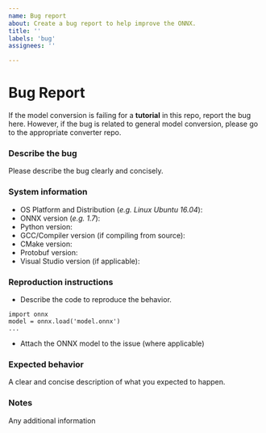 ```yaml
---
name: Bug report
about: Create a bug report to help improve the ONNX.
title: ''
labels: 'bug'
assignees: ''

---
```

# Bug Report
If the model conversion is failing for a **tutorial** in this repo, report the bug here. However, if the bug is related to general model conversion, please go to the appropriate converter repo.

### Describe the bug
Please describe the bug clearly and concisely.

### System information
- OS Platform and Distribution (*e.g. Linux Ubuntu 16.04*):  
- ONNX version (*e.g. 1.7*):  
- Python version:
- GCC/Compiler version (if compiling from source):
- CMake version:
- Protobuf version:
- Visual Studio version (if applicable):


### Reproduction instructions
- Describe the code to reproduce the behavior.
```
import onnx
model = onnx.load('model.onnx')
...
```
- Attach the ONNX model to the issue (where applicable)

### Expected behavior
A clear and concise description of what you expected to happen.

### Notes

Any additional information

